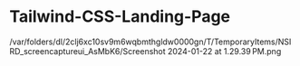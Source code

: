 # Tailwind-CSS-Landing-Page

/var/folders/dl/2clj6xc10sv9m6wqbmthgldw0000gn/T/TemporaryItems/NSIRD_screencaptureui_AsMbK6/Screenshot 2024-01-22 at 1.29.39 PM.png


